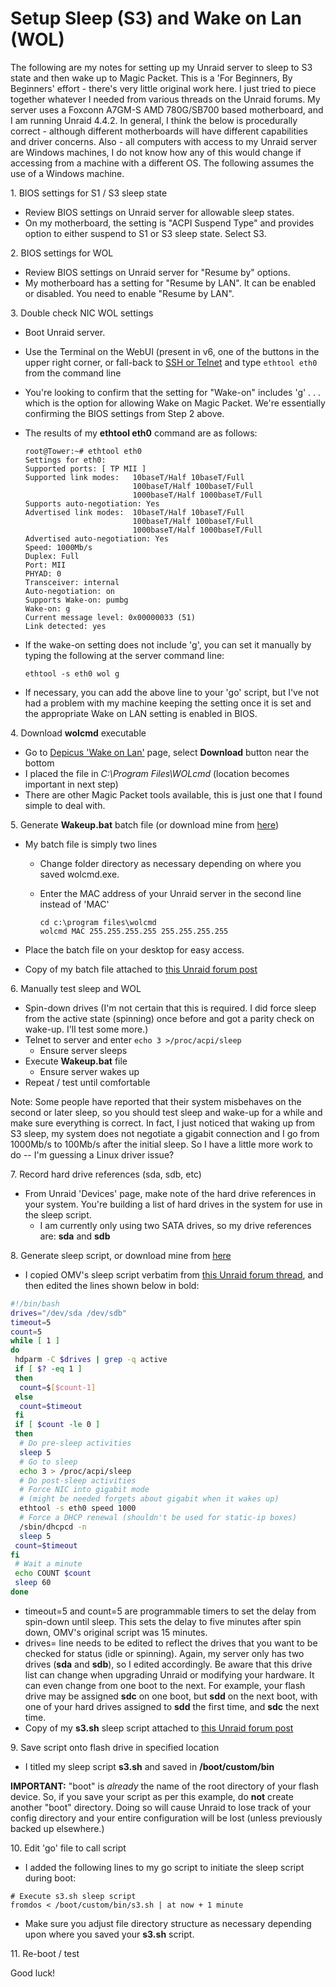 # Setup Sleep (S3) and Wake on Lan (WOL)

The following are my notes for setting up my Unraid server to sleep to
S3 state and then wake up to Magic Packet. This is a 'For Beginners, By
Beginners' effort - there's very little original work here. I just
tried to piece together whatever I needed from various threads on the
Unraid forums. My server uses a Foxconn A7GM-S AMD 780G/SB700 based
motherboard, and I am running Unraid 4.4.2. In general, I think the
below is procedurally correct - although different motherboards will
have different capabilities and driver concerns. Also - all computers
with access to my Unraid server are Windows machines, I do not know how
any of this would change if accessing from a machine with a different
OS. The following assumes the use of a Windows machine.

1\. BIOS settings for S1 / S3 sleep state

- Review BIOS settings on Unraid server for allowable sleep states.
- On my motherboard, the setting is "ACPI Suspend Type" and provides
  option to either suspend to S1 or S3 sleep state. Select S3.

2\. BIOS settings for WOL

- Review BIOS settings on Unraid server for "Resume by" options.
- My motherboard has a setting for "Resume by LAN". It can be enabled
  or disabled. You need to enable "Resume by LAN".

3\. Double check NIC WOL settings

- Boot Unraid server.
- Use the Terminal on the WebUI (present in v6, one of the buttons in
  the upper right corner, or fall-back to [SSH or Telnet](Terminal_Access.md) and type `ethtool
  eth0` from the command line
- You're looking to confirm that the setting for "Wake-on" includes
  'g' . . . which is the option for allowing Wake on Magic Packet.
  We're essentially confirming the BIOS settings from Step 2 above.
- The results of my **ethtool eth0** command are as follows:

    ```shell
    root@Tower:~# ethtool eth0
    Settings for eth0:
    Supported ports: [ TP MII ]
    Supported link modes:   10baseT/Half 10baseT/Full
                            100baseT/Half 100baseT/Full
                            1000baseT/Half 1000baseT/Full
    Supports auto-negotiation: Yes
    Advertised link modes:  10baseT/Half 10baseT/Full
                            100baseT/Half 100baseT/Full
                            1000baseT/Half 1000baseT/Full
    Advertised auto-negotiation: Yes
    Speed: 1000Mb/s
    Duplex: Full
    Port: MII
    PHYAD: 0
    Transceiver: internal
    Auto-negotiation: on
    Supports Wake-on: pumbg
    Wake-on: g
    Current message level: 0x00000033 (51)
    Link detected: yes
    ```

- If the wake-on setting does not include 'g', you can set it
  manually by typing the following at the server command line:

  ```shell
  ethtool -s eth0 wol g
  ```

- If necessary, you can add the above line to your 'go' script, but
  I've not had a problem with my machine keeping the setting once it
  is set and the appropriate Wake on LAN setting is enabled in BIOS.

4\. Download **wolcmd** executable

- Go to [Depicus 'Wake on
  Lan'](http://www.depicus.com/wake-on-lan/wake-on-lan-cmd.aspx)
  page, select **Download** button near the bottom
- I placed the file in *C:\\Program Files\\WOLcmd* (location becomes
  important in next step)
- There are other Magic Packet tools available, this is just one that
  I found simple to deal with.

5\. Generate **Wakeup.bat** batch file (or download mine from
[here](http://lime-technology.com/forum/index.php?topic=3657.msg39076#msg39076))

- My batch file is simply two lines
  - Change folder directory as necessary depending on where you
      saved wolcmd.exe.
  - Enter the MAC address of your Unraid server in the second line
        instead of 'MAC'

    ```shell
    cd c:\program files\wolcmd
    wolcmd MAC 255.255.255.255 255.255.255.255
    ```

- Place the batch file on your desktop for easy access.
- Copy of my batch file attached to [this Unraid forum
  post](http://lime-technology.com/forum/index.php?topic=3657.msg39076#msg39076)

6\. Manually test sleep and WOL

- Spin-down drives (I'm not certain that this is required. I did
  force sleep from the active state (spinning) once before and got a
  parity check on wake-up. I'll test some more.)
- Telnet to server and enter `echo 3 >/proc/acpi/sleep`
  - Ensure server sleeps
- Execute **Wakeup.bat** file
  - Ensure server wakes up
- Repeat / test until comfortable

Note: Some people have reported that their system misbehaves on the
second or later sleep, so you should test sleep and wake-up for a while
and make sure everything is correct. In fact, I just noticed that waking
up from S3 sleep, my system does not negotiate a gigabit connection and
I go from 1000Mb/s to 100Mb/s after the initial sleep. So I have a
little more work to do -- I'm guessing a Linux driver issue?

7\. Record hard drive references (sda, sdb, etc)

- From Unraid 'Devices' page, make note of the hard drive references
  in your system. You're building a list of hard drives in the system
  for use in the sleep script.
  - I am currently only using two SATA drives, so my drive
    references are: **sda** and **sdb**

8\. Generate sleep script, or download mine from
[here](http://lime-technology.com/forum/index.php?topic=3657.msg39076#msg39076)

- I copied OMV's sleep script verbatim from [this Unraid forum
  thread](http://lime-technology.com/forum/index.php?topic=3657), and
  then edited the lines shown below in bold:

```bash
#!/bin/bash
drives="/dev/sda /dev/sdb"
timeout=5
count=5
while [ 1 ]
do
 hdparm -C $drives | grep -q active
 if [ $? -eq 1 ]
 then
  count=$[$count-1]
 else
  count=$timeout
 fi
 if [ $count -le 0 ]
 then
  # Do pre-sleep activities
  sleep 5
  # Go to sleep
  echo 3 > /proc/acpi/sleep
  # Do post-sleep activities
  # Force NIC into gigabit mode
  # (might be needed forgets about gigabit when it wakes up)
  ethtool -s eth0 speed 1000
  # Force a DHCP renewal (shouldn't be used for static-ip boxes)
  /sbin/dhcpcd -n
  sleep 5
 count=$timeout
fi
 # Wait a minute
 echo COUNT $count
 sleep 60
done
```

- timeout=5 and count=5 are programmable timers to set the delay from
  spin-down until sleep. This sets the delay to five minutes after
  spin down, OMV's original script was 15 minutes.
- drives= line needs to be edited to reflect the drives that you want
  to be checked for status (idle or spinning). Again, my server only
  has two drives (**sda** and **sdb**), so I edited accordingly. Be
  aware that this drive list can change when upgrading Unraid or
  modifying your hardware. It can even change from one boot to the
  next. For example, your flash drive may be assigned **sdc** on one
  boot, but **sdd** on the next boot, with one of your hard drives
  assigned to **sdd** the first time, and **sdc** the next time.
- Copy of my **s3.sh** sleep script attached to [this Unraid forum
  post](http://lime-technology.com/forum/index.php?topic=3657.msg39076#msg39076)

9\. Save script onto flash drive in specified location

- I titled my sleep script **s3.sh** and saved in **/boot/custom/bin**

**IMPORTANT:** "boot" is *already* the name of the root directory of
your flash device. So, if you save your script as per this example, do
**not** create another "boot" directory. Doing so will cause Unraid to
lose track of your config directory and your entire configuration will
be lost (unless previously backed up elsewhere.)

10\. Edit 'go' file to call script

- I added the following lines to my go script to initiate the sleep
    script during boot:

```shell
# Execute s3.sh sleep script
fromdos < /boot/custom/bin/s3.sh | at now + 1 minute
```

- Make sure you adjust file directory structure as necessary depending
  upon where you saved your **s3.sh** script.

11\. Re-boot / test

Good luck!

